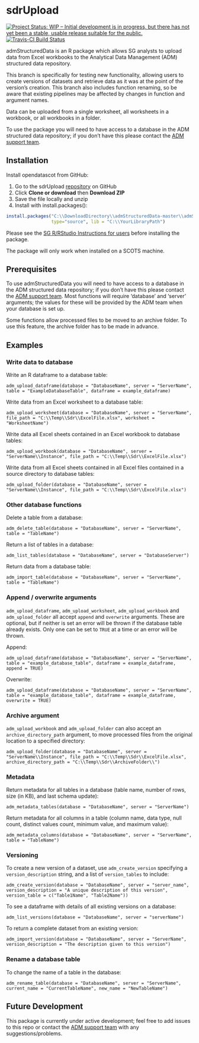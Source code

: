 
<!-- README.md is generated from README.Rmd. Please edit that file -->

# sdrUpload

<!-- badges: start -->

[![Project Status: WIP – Initial development is in progress, but there
has not yet been a stable, usable release suitable for the
public.](https://www.repostatus.org/badges/latest/wip.svg)](https://www.repostatus.org/#wip)
[![Travis-CI Build
Status](https://api.travis-ci.org/thomascrines/admStructuredData.svg?branch=master)](https://travis-ci.org/thomascrines/admStucturedData)
<!-- badges: end -->

admStructuredData is an R package which allows SG analysts to upload
data from Excel workbooks to the Analytical Data Management (ADM)
structured data repository.

This branch is specifically for testing new functionality, allowing
users to create versions of datasets and retrieve data as it was at the
point of the version’s creation. This branch also includes function
renaming, so be aware that existing pipelines may be affected by changes
in function and argument names.

Data can be uploaded from a single worksheet, all worksheets in a
workbook, or all workbooks in a folder.

To use the package you will need to have access to a database in the ADM
structured data repository; if you don’t have this please contact the
[ADM support team](mailto:adm.support@gov.scot).

## Installation

Install opendatascot from GitHub:

1.  Go to the sdrUpload
    [repository](https://github.com/thomascrines/admStructuredData) on
    GitHub
2.  Click **Clone or download** then **Download ZIP**
3.  Save the file locally and unzip
4.  Install with
install.packages():

<!-- end list -->

``` r
install.packages("C:\\DownloadDirectory\\admStructuredData-master\\admStructuredData-master", repos = NULL,
                 type="source", lib = "C:\\YourLibraryPath")
```

Please see the [SG R/RStudio Instructions for
users](https://erdm.scotland.gov.uk:8443/documents/A23744528/details)
before installing the package.

The package will only work when installed on a SCOTS machine.

## Prerequisites

To use admStructuredData you will need to have access to a database in
the ADM structured data repository; if you don’t have this please
contact the [ADM support team](mailto:adm.support@gov.scot). Most
functions will require ‘database’ and ‘server’ arguments; the values for
these will be provided by the ADM team when your database is set up.

Some functions allow processed files to be moved to an archive folder.
To use this feature, the archive folder has to be made in advance.

## Examples

### Write data to database

Write an R dataframe to a database table:

`adm_upload_dataframe(database = "DatabaseName", server = "ServerName",
table = "ExampleDatabaseTable", dataframe = example_dataframe)`

Write data from an Excel worksheet to a database table:

`adm_upload_worksheet(database = "DatabaseName", server = "ServerName",
file_path = "C:\\Temp\\Sdr\\ExcelFile.xlsx", worksheet =
"WorksheetName")`

Write data all Excel sheets contained in an Excel workbook to database
tables:

`adm_upload_workbook(database = "DatabaseName", server =
"ServerName\\Instance", file_path = "C:\\Temp\\Sdr\\ExcelFile.xlsx")`

Write data from all Excel sheets contained in all Excel files contained
in a source directory to database tables:

`adm_upload_folder(database = "DatabaseName", server =
"ServerName\\Instance", file_path = "C:\\Temp\\Sdr\\ExcelFile.xlsx")`

### Other database functions

Delete a table from a database:

`adm_delete_table(database = "DatabaseName", server = "ServerName",
table = "TableName")`

Return a list of tables in a database:

`adm_list_tables(database = "DatabaseName", server = "DatabaseServer")`

Return data from a database table:

`adm_import_table(database = "DatabaseName", server = "ServerName",
table = "TableName")`

### Append / overwrite arguments

`adm_upload_dataframe`, `adm_upload_worksheet`, `adm_upload_workbook`
and `adm_upload_folder` all accept `append` and `overwrite` arguments.
These are optional, but if neither is set an error will be thrown if the
database table already exists. Only one can be set to `TRUE` at a time
or an error will be thrown.

Append:

`adm_upload_dataframe(database = "DatabaseName", server = "ServerName",
table = "example_database_table", dataframe = example_dataframe, append
= TRUE)`

Overwrite:

`adm_upload_dataframe(database = "DatabaseName", server = "ServerName",
table = "example_database_table", dataframe = example_dataframe,
overwrite = TRUE)`

### Archive argument

`adm_upload_workbook` and `adm_upload_folder` can also accept an
`archive_directory_path` argument, to move processed files from the
original location to a specified directory:

`adm_upload_folder(database = "DatabaseName", server =
"ServerName\\Instance", file_path = "C:\\Temp\\Sdr\\ExcelFile.xlsx",
archive_directory_path = "C:\\Temp\\Sdr\\ArchiveFolder\\")`

### Metadata

Return metadata for all tables in a database (table name, number of
rows, size (in KB), and last schema update):

`adm_metadata_tables(database = "DatabaseName", server = "ServerName")`

Return metadata for all columns in a table (column name, data type, null
count, distinct values count, minimum value, and maximum value):

`adm_metadata_columns(database = "DatabaseName", server = "ServerName",
table = "TableName")`

### Versioning

To create a new version of a dataset, use `adm_create_version`
specifying a `version_description` string, and a list of
`version_tables` to include:

`adm_create_version(database = "DatabaseName", server = "server_name",
version_description = "A unique description of this version",
version_table = c("Table1Name", "Table2Name"))`

To see a dataframe with details of all existing versions on a database:

`adm_list_versions(database = "DatabaseName", server = "serverName")`

To return a complete dataset from an existing version:

`adm_import_version(database = "DatabaseName", server = "ServerName",
version_description = "The description given to this version")`

### Rename a database table

To change the name of a table in the database:

`adm_rename_table(database = "DatabaseName", server = "ServerName",
current_name = "CurrentTableName", new_name = "NewTableName")`

## Future Development

This package is currently under active development; feel free to add
issues to this repo or contact the [ADM support
team](mailto:adm.support@gov.scot) with any suggestions/problems.
